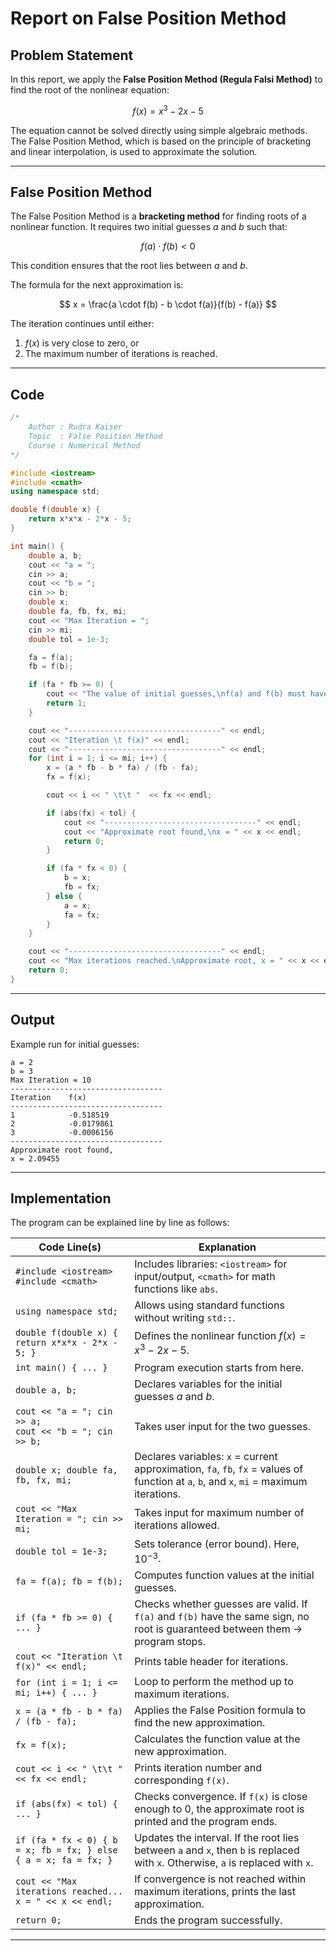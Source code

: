 # **Report on False Position Method**

## **Problem Statement**

In this report, we apply the **False Position Method (Regula Falsi Method)** to find the root of the nonlinear equation:

$$
f(x) = x^3 - 2x - 5
$$

The equation cannot be solved directly using simple algebraic methods. The False Position Method, which is based on the principle of bracketing and linear interpolation, is used to approximate the solution.

---

## **False Position Method**

The False Position Method is a **bracketing method** for finding roots of a nonlinear function. It requires two initial guesses $a$ and $b$ such that:

$$
f(a) \cdot f(b) < 0
$$

This condition ensures that the root lies between $a$ and $b$.

The formula for the next approximation is:

$$
x = \frac{a \cdot f(b) - b \cdot f(a)}{f(b) - f(a)}
$$

The iteration continues until either:

1. $f(x)$ is very close to zero, or
2. The maximum number of iterations is reached.

---

## **Code**

```cpp
/*
    Author : Rudra Kaiser
    Topic  : False Position Method
    Course : Numerical Method
*/

#include <iostream>
#include <cmath>
using namespace std;

double f(double x) {
    return x*x*x - 2*x - 5;
}

int main() {
    double a, b;
    cout << "a = ";
    cin >> a;
    cout << "b = ";
    cin >> b;
    double x;
    double fa, fb, fx, mi;
    cout << "Max Iteration = ";
    cin >> mi;
    double tol = 1e-3;

    fa = f(a);
    fb = f(b);

    if (fa * fb >= 0) {
        cout << "The value of initial guesses,\nf(a) and f(b) must have opposite signs ... !!!" << endl;
        return 1;
    }

    cout << "----------------------------------" << endl;
    cout << "Iteration \t f(x)" << endl;
    cout << "----------------------------------" << endl;
    for (int i = 1; i <= mi; i++) {
        x = (a * fb - b * fa) / (fb - fa);
        fx = f(x);

        cout << i << " \t\t "  << fx << endl;

        if (abs(fx) < tol) {
            cout << "----------------------------------" << endl;
            cout << "Approximate root found,\nx = " << x << endl;
            return 0;
        }

        if (fa * fx < 0) {
            b = x;
            fb = fx;
        } else {
            a = x;
            fa = fx;
        }
    }

    cout << "----------------------------------" << endl;
    cout << "Max iterations reached.\nApproximate root, x = " << x << endl;
    return 0;
}
```

---

## **Output**

Example run for initial guesses:

```
a = 2
b = 3
Max Iteration = 10
----------------------------------
Iteration    f(x)
----------------------------------
1            -0.518519
2            -0.0179861
3            -0.0006156
----------------------------------
Approximate root found,
x = 2.09455
```

---

## **Implementation**

The program can be explained line by line as follows:

| **Code Line(s)**                                                | **Explanation**                                                                                                                         |
| --------------------------------------------------------------- | --------------------------------------------------------------------------------------------------------------------------------------- |
| `#include <iostream>`<br>`#include <cmath>`                     | Includes libraries: `<iostream>` for input/output, `<cmath>` for math functions like `abs`.                                             |
| `using namespace std;`                                          | Allows using standard functions without writing `std::`.                                                                                |
| `double f(double x) { return x*x*x - 2*x - 5; }`                | Defines the nonlinear function $f(x) = x^3 - 2x - 5$.                                                                                   |
| `int main() { ... }`                                            | Program execution starts from here.                                                                                                     |
| `double a, b;`                                                  | Declares variables for the initial guesses $a$ and $b$.                                                                                 |
| `cout << "a = "; cin >> a;`<br>`cout << "b = "; cin >> b;`      | Takes user input for the two guesses.                                                                                                   |
| `double x; double fa, fb, fx, mi;`                              | Declares variables: `x` = current approximation, `fa`, `fb`, `fx` = values of function at `a`, `b`, and `x`, `mi` = maximum iterations. |
| `cout << "Max Iteration = "; cin >> mi;`                        | Takes input for maximum number of iterations allowed.                                                                                   |
| `double tol = 1e-3;`                                            | Sets tolerance (error bound). Here, $10^{-3}$.                                                                                          |
| `fa = f(a); fb = f(b);`                                         | Computes function values at the initial guesses.                                                                                        |
| `if (fa * fb >= 0) { ... }`                                     | Checks whether guesses are valid. If `f(a)` and `f(b)` have the same sign, no root is guaranteed between them → program stops.          |
| `cout << "Iteration \t f(x)" << endl;`                          | Prints table header for iterations.                                                                                                     |
| `for (int i = 1; i <= mi; i++) { ... }`                         | Loop to perform the method up to maximum iterations.                                                                                    |
| `x = (a * fb - b * fa) / (fb - fa);`                            | Applies the False Position formula to find the new approximation.                                                                       |
| `fx = f(x);`                                                    | Calculates the function value at the new approximation.                                                                                 |
| `cout << i << " \t\t " << fx << endl;`                          | Prints iteration number and corresponding `f(x)`.                                                                                       |
| `if (abs(fx) < tol) { ... }`                                    | Checks convergence. If `f(x)` is close enough to 0, the approximate root is printed and the program ends.                               |
| `if (fa * fx < 0) { b = x; fb = fx; } else { a = x; fa = fx; }` | Updates the interval. If the root lies between `a` and `x`, then `b` is replaced with `x`. Otherwise, `a` is replaced with `x`.         |
| `cout << "Max iterations reached... x = " << x << endl;`        | If convergence is not reached within maximum iterations, prints the last approximation.                                                 |
| `return 0;`                                                     | Ends the program successfully.                                                                                                          |

---